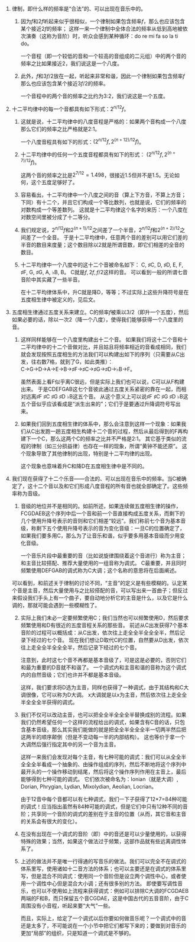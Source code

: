 1. 律制，即什么样的频率是“合法”的、可以出现在音乐中的。
   1. 因为$f$和$2f$听起来似乎很相似，一个律制如果包含频率$f$，那么也应该包含某个接近$2f$的频率；
      这样一来一个律制中全体合法的频率从低到高地被依次演奏（这称为音阶）时，听众会感到某种循环：do re mi fa so la ti do。

      一个音程（即一个较低的音和一个较高的音组成的二元组）中的两个音的频率之比如果接近2，我们说这是一个八度。
    
   2. 此外，$f$和$3f/2$放在一起，听起来非常和谐，因此一个律制如果包含频率$f$那么也应该包含某个接近$3f/2$的频率。

      一个音程中的两个音的频率之比约为3:2，我们说这是一个五度。 
2. 十二平均律中的每一个音都具有如下形式：$2^{n/12} f$。
   1. 这就是说，十二平均律中的八度音程是严格的：如果两个音构成一个八度那么它们的频率之比严格就是2:1。
      
      一个八度音程具有如下的形式：$(2^{n/12}f, 2^{(n+12)/12} f)$。
   2. 十二平均律中的任何一个五度音程都具有如下的形式：
       $(2^{n/12} f, 2^{(n+7)/12} f)$。

       这两个音的频率之比是$2^{7/12} = 1.498$，很接近$1.5$但并不是1.5。无论如何，这个五度足够好了。
   3. 容易看出，十二平均律中一个八度之间的音（算上下方音，不算上方音；下同）有十二个，并且它们构成一个等比数列，也就是说，它们的频率的对数构成一个等差数列。
        这就是十二平均律这个名字的来历：一个八度在对数空间里被分成了十二等分。
    4. 我们规定说，$2^{n/12}f$和$2^{(n+1)/12}$之间差了一个半音，$2^{n/12}f$和$2^{(n+2)/12}$之间差了一个全音。
        于是十二平均律中，任意两个音的差别可以用它们差的半音的数目来度量；这个数目除以2就是所谓音数，即它们相差的全音的数目。
    5. 十二平均律中一个八度中的这十二个音被命名如下：
       C, ♯C, D, ♯D, E, F, ♯F, G, ♯G, A, ♭B, B。
       C就是$f, 2f, f/2$这样的音。
       可以看到一般的所谓七音音阶中其实藏了一些半音。

       在十二平均律体系中，升C就是降D，等等；不过实际上这些升降符号是在五度相生律中被定义的，见后文。
3. 五度相生律通过五度关系来建立。C的频率$f$被乘以$3/2$（即升一个五度），然后如果必要的话，除以一次$2$（降一个八度），使得我们能够获得一个八度里的音。
    1. 这样同样能够在一个八度里构建出十二个音。
    如果我们将这十二个音和十二平均律中的十二个音做对比，并且姑且将频率相近的音看成相同，我们就会发现按照五度相生的方法我们可以构建出如下的序列（只需要从C出发，往右数7格，就到了G，如此类推）：C→G→D→A→E→B→♯F→♯C→♯G→♯D→♭B→F。

       虽然表面上看F似乎离C很远，但是实际上我们也可以说，C可以从F构建出来。
       于是CDEFGAB这七个音彼此通过五度关系紧密的靠在一起，而相对远离♯F ♯C ♯G ♯D ♭B这五个音。
       从这个意义上可以说♯F ♯C ♯G ♯D ♭B这五个音似乎应该看成是“派生出来的”；它们于是要通过升降调符号写出来。
    2. 如果我们回到五度相生律的体系中，那么会注意到这样一个现象：如果我们从C出发跑一趟五度相生构建十二个音的过程，然后从最后得到的F再构建下一个C，那么这两个C的频率之比并不严格是2:1。
        其它基于类似的流程的律制（如三分损益律）也存在一样的现象，所谓“黄钟不能还原”。
        这个现象导致了其他律制的出现，特别是十二平均律的出现。

        这个现象也意味着升C和降D在五度相生律中是不同的。
4. 我们现在获得了十二个乐音——合法的、可以出现在音乐中的频率。当C被确定了，这十二个音以及和它们形成八度音程的所有音也就全部确定了。这些频率称为音级。
   1. 音级的地位并不是相同的。如前所述，如果连续做五度相生律的操作，FCGDAEB这个序列中后一个音和前一个音直接构成五度关系，而剩下的几个使用升降号表示的音则和它们相差“较远”。我们称前七个音为基本音级，称剩下五个使用升降号表示的音为变化音级：一旦C的位置确定了，如果我们要多用C，那么为了让音乐和谐，似乎要多用基本音级而少用变化音级。

      一个音乐片段中最重要的音（比如说旋律围绕着这个音进行）称为主音；和主音比较搭配、推荐大量使用的一组音称为调式。
   C最重要，并且同时频繁使用DEFGAB的调式称为C大调；这个名称的意思将在后面阐述。

   可以看到，和前述关于律制的讨论不同，“主音”的定义是有些模糊的。认定某个音是主音，然后大量使用与之比较搭配的音，可以写出来一首曲子；但反过来假设我们手头上有一个曲子，要自动地分析它的主音是什么，以及它是什么调的，那就可能会遇到一些模糊性了。

   2. 实际上我们未必一定要频繁使用C；我们当然也可以频繁使用D，然后要求频繁使用和D有很近的五度音程关系的那些音。
      前述从C出发获得7个基本音阶的过程可以概括成：从C出发，依次往上走全全半全全全半，然后记录下经过的七个音。
      现在我们想让D取代C的位置，自然要从D出发，依次往上走全全半全全全半，然后记录下经过的七个音。

      注意到，此时这七个音不再都是基本音级了，可是这是必要的，否则它们和最为重要的D音就不和谐了。
      一个调式内和主音和谐的音称为这个调式内的自然音级；它们也许并不都是基本音级。
      
      这样，我们要求将D选为主音，同样也获得了一种调式，由于其结构和C大调很像，它可以称为D大调。
      x大调就是以x为主音，然后依次往上走全全半全全全半获得的调式。
   3. 我们不仅可以改动主音，也可以把全全半全全全半替换成别的流程。如果我们仍然希望任何一个这样的流程给出的调式，如果含有C音的话，只包含基本音级，那么其实我们能做的就是把全全半全全全半一切两半然后把这两半的顺序颠倒（但是不变动每一半的内部结构）。
      这也等价于拿一个大调然后强行指定其中的另一个音为主音。

      这样一来我们会发现对每个主音，有七种可能的调式：我们可以从全全半全全全半看成一个抽象的、由操作组成的序列，然后不断地将这个序列中最开头的一个操作移动到结尾，然后将这个操作序列作用在主音上，最后能够得到七种可能的调式。
      它们依次被命名为：Ionian（就是大调）, Dorian, Phrygian, Lydian, Mixolydian, Aeolian, Locrian。

      由于12音中每个音都可以有七种调式，我们一下子获得了12*7=84种可能的调式！应当指出虽然有84种可能的调式，但是它们中只有12种不同的音阶；共享同一个音阶的调式的差别在于主音的位置（从而，其它音和主音的关系会有很大的变化）。
   4. 在没有出现在一个调式的音阶（即）中的音还是可以少量使用的，以获得特殊的效果；当然，如果这个做法过于频繁，这部作品就有些远离调性体系了。
   5. 上述的做法并不是唯一行得通的写音乐的做法。我们可以完全不在调式的体系里写，使用诸如十二音方法的体系；也可以主要还是在调式的体系里写，但是混合不同调式：使用同一个音阶但是设立两个调性中心，或者使用一个调性中心但是混合大小调；还有很多别的方法。
      即使要写调性音乐，也可以不使用如上流程来获得调式：例如可以排除C大调的FCGDAEB两端的F和B，而只保留五个音CGDAE，这是中国古代的五音音阶，由于C周围没有小音程，听起来要“大气”一些。
      
      而且，实际上，给定了一个调式以后你要如何做音乐呢？一个调式中的音还是太多了，不可能说在一个小节中把它们都写下来的；要做到对音乐的更加“局部”的组织，只是知道一个调式是不够的。
